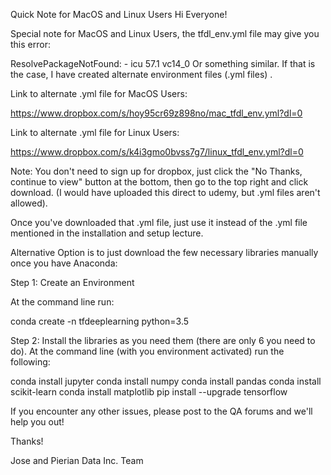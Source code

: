 Quick Note for MacOS and Linux Users
Hi Everyone!

Special note for MacOS and Linux Users, the tfdl_env.yml file may give you this error: 

ResolvePackageNotFound: - icu 57.1 vc14_0
Or something similar. If that is the case, I have created alternate environment files (.yml files) .

Link to alternate .yml file for MacOS Users:

https://www.dropbox.com/s/hoy95cr69z898no/mac_tfdl_env.yml?dl=0

Link to alternate .yml file for Linux Users:

https://www.dropbox.com/s/k4i3gmo0bvss7g7/linux_tfdl_env.yml?dl=0

Note: You don't need to sign up for dropbox, just click the "No Thanks, continue to view" button at the bottom, then go to the top right and click download. (I would have uploaded this direct to udemy, but .yml files aren't allowed).

Once you've downloaded that .yml file, just use it instead of the .yml file mentioned in the installation and setup lecture.

Alternative Option is to just download the few necessary libraries manually once you have Anaconda:

Step 1: Create an Environment

At the command line run:

conda create -n tfdeeplearning python=3.5 

Step 2: Install the libraries as you need them (there are only 6 you need to do). At the command line (with you environment activated) run the following:

conda install jupyter
conda install numpy
conda install pandas
conda install scikit-learn
conda install matplotlib
pip install --upgrade tensorflow 


If you encounter any other issues, please post to the QA forums and we'll help you out!

Thanks!

Jose and Pierian Data Inc. Team

